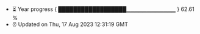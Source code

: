 - ⏳ Year progress { ██████████████████▁▁▁▁▁▁▁▁▁▁▁▁ } 62.61 %
- ⏰ Updated on Thu, 17 Aug 2023 12:31:19 GMT

